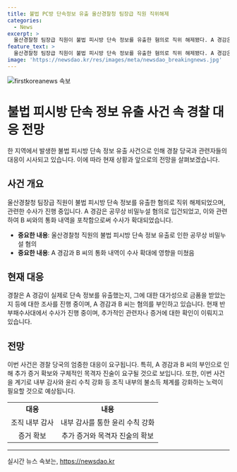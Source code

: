 ```yaml
---
title: 불법 PC방 단속정보 유출 울산경찰청 팀장급 직원 직위해제
categories:
  - News
excerpt: >
  울산경찰청 팀장급 직원이 불법 피시방 단속 정보를 유출한 혐의로 직위 해제됐다. A 경감은 공무상 비밀누설 혐의로 입건됐으며, 불법 피시방 업주에게 경찰 단속 정보를 미리 알려준 혐의를 받고 있다. A 경감과 불법 피시방 업주 B 씨가 통화한 내역이 수상했고, A 경감의 업무자료 등을 압수수색했다. 경찰은 유출 여부와 대가성 등을 조사 중이며, A 경감과 B 씨는 혐의를 부인 중이다.
feature_text: >
  울산경찰청 팀장급 직원이 불법 피시방 단속 정보를 유출한 혐의로 직위 해제됐다. A 경감은 공무상 비밀누설 혐의로 입건됐으며, 불법 피시방 업주에게 경찰 단속 정보를 미리 알려준 혐의를 받고 있다. A 경감과 불법 피시방 업주 B 씨가 통화한 내역이 수상했고, A 경감의 업무자료 등을 압수수색했다. 경찰은 유출 여부와 대가성 등을 조사 중이며, A 경감과 B 씨는 혐의를 부인 중이다.
image: 'https://newsdao.kr/res/images/meta/newsdao_breakingnews.jpg'
---
```


<p><img src="https://newsdao.kr/res/images/meta/newsdao_breakingnews.jpg" alt="firstkoreanews 속보" /></p>

<h1>불법 피시방 단속 정보 유출 사건 속 경찰 대응 전망</h1>

<p data-ke-size="size16"></p>

<p>한 지역에서 발생한 불법 피시방 단속 정보 유출 사건으로 인해 경찰 당국과 관련자들의 대응이 시사되고 있습니다. 이에 따라 현재 상황과 앞으로의 전망을 살펴보겠습니다.</p>

<p data-ke-size="size16"></p>

<h2 data-ke-size="size26">사건 개요</h2>

<p data-ke-size="size16">울산경찰청 팀장급 직원이 불법 피시방 단속 정보를 유출한 혐의로 직위 해제되었으며, 관련한 수사가 진행 중입니다. A 경감은 공무상 비밀누설 혐의로 입건되었고, 이와 관련하여 B 씨와의 통화 내역을 포착함으로써 수사가 확대되었습니다.</p>

<ul>
<li><b>중요한 내용</b>: 울산경찰청 직원의 불법 피시방 단속 정보 유출로 인한 공무상 비밀누설 혐의</li>
<li><b>중요한 내용</b>: A 경감과 B 씨의 통화 내역이 수사 확대에 영향을 미쳤음</li>
</ul>

<p data-ke-size="size16"></p>

<h2 data-ke-size="size26">현재 대응</h2>

<p data-ke-size="size16">경찰은 A 경감이 실제로 단속 정보를 유출했는지, 그에 대한 대가성으로 금품을 받았는지 등에 대한 조사를 진행 중이며, A 경감과 B 씨는 혐의를 부인하고 있습니다. 현재 반부패수사대에서 수사가 진행 중이며, 추가적인 관련자나 증거에 대한 확인이 이뤄지고 있습니다.</p>

<p data-ke-size="size16"></p>

<h2 data-ke-size="size26">전망</h2>

<p data-ke-size="size16">이번 사건은 경찰 당국의 엄중한 대응이 요구됩니다. 특히, A 경감과 B 씨의 부인으로 인해 추가 증거 확보와 구체적인 목격자 진술이 요구될 것으로 보입니다. 또한, 이번 사건을 계기로 내부 감사와 윤리 수칙 강화 등 조직 내부의 불소득 체계를 강화하는 노력이 필요할 것으로 예상됩니다.</p>

<table>
    <tbody>
    <tr>
        <td style="text-align: center; height: 17px;"><b>대응</b></td>
        <td style="text-align: center; height: 17px;"><b>내용</b></td>
    </tr>
    <tr>
        <td style="text-align: center; height: 17px;">조직 내부 감사</td>
        <td style="text-align: center; height: 17px;">내부 감사를 통한 윤리 수칙 강화</td>
    </tr>
    <tr>
        <td style="text-align: center; height: 17px;">증거 확보</td>
        <td style="text-align: center; height: 17px;">추가 증거와 목격자 진술의 확보</td>
    </tr>
    </tbody>
</table>

<p data-ke-size="size16"></p>

<p><hr></p>
실시간 뉴스 속보는, <a href="https://newsdao.kr" rel="dofollow">https://newsdao.kr</a>


